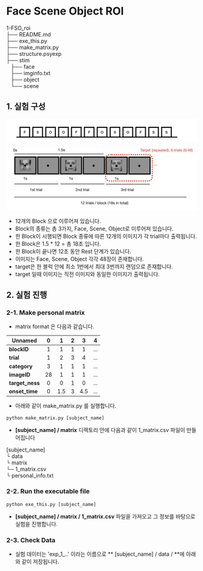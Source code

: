 # Face Scene Object ROI


1-FSO_roi\
├── README.md\
├── exe_this.py\
├── make_matrix.py\
├── structure.psyexp\
├── stim\
   ├── face\
   ├── imginfo.txt\
   ├── object\
   └── scene

## 1. 실험 구성

![res3](info/model-block.png)


![res3](info/model-trial.png)


* 12개의 Block 으로 이루어져 있습니다.
* Block의 종류는 총 3가지, Face, Scene, Object로 이루어져 있습니다.
* 한 Block이 시행되면 Block 종류에 따른 12개의 이미지가 각 trial마다 출력됩니다. 
* 한 Block은 1.5 * 12 = 총 18초 입니다.  
* 한 Block이 끝나면 12초 동안 Rest 단계가 있습니다.
* 이미지는 Face, Scene, Object 각각 48장이 존재합니다.
* target은 한 블럭 안에 최소 1번에서 최대 3번까지 랜덤으로 존재합니다.
* target 일때 이미지는 직전 이미지와 동일한 이미지가 출력됩니다. 



## 2. 실험 진행

### 2-1. Make personal matrix

* matrix format 은 다음과 같습니다.

|  <center>Unnamed</center> |  <center>0</center> |  <center>1</center> |  <center>2</center> |  <center>3</center> |  <center>4</center> |
|:--------|:--------:|--------:|--------:|--------:|--------:|
|**blockID** | <center> 1 </center> |<center> 1 </center> |<center> 1 </center> |<center> 1 </center> |<center> ... </center> |
|**trial** | <center> 1 </center> |<center> 2 </center> |<center> 3 </center> |<center> 4 </center> |<center> ... </center> |
|**category** | <center> 3 </center> |<center> 1 </center> |<center> 1 </center> |<center> 1 </center> |<center> ... </center> |
|**imageID** | <center> 28 </center> |<center> 1 </center> |<center> 1 </center> |<center> 1 </center> |<center> ... </center> |
|**target_ness** | <center> 0 </center> |<center> 0 </center> |<center> 1 </center> |<center> 0 </center> |<center> ... </center> |
|**onset_time** | <center> 0 </center> |<center> 1.5 </center> |<center> 3 </center> |<center> 4.5 </center> |<center> ... </center> |

* 아래와 같이 make_matrix.py 를 실행합니다. 

```
python make_matrix.py [subject_name]
```

* **[subject_name] / matrix** 디렉토리 안에 다음과 같이 1_matrix.csv 파일이 만들어집니다

[subject_name] \
└  data\
└  matrix\
   └─ 1_matrix.csv\
└ personal_info.txt




### 2-2. Run the executable file

```
python exe_this.py [subject_name]
```

* **[subject_name] / matrix / 1_matrix.csv** 파일을 가져오고 그 정보를 바탕으로 실험을 진행합니다. 

### 2-3. Check Data

* 실험 데이터는 'exp_1_..' 이라는 이름으로  ** [subject_name] / data / **에 아래와 같이 저장됩니다.
